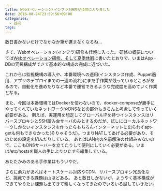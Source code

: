 ```yaml
---
title: Webオペレーション(インフラ)研修が佳境に入りました
date: 2016-08-24T23:59:56+09:00
categories:
  - 技術
tags:
---
```


数日書かないだけでなかなか筆が進まなくなるね…

さて、Webオペレーション(インフラ)研修も佳境に入った。
研修の概要については[Webオペレーション研修、そして夏季休暇](https://shimoju.jp/2016/08/09/web-ops-training/)に書いたとおりで、いまはApp・DBの冗長構成ができて基本的な構成の完成に近づいた。

これからは監視機構の導入や、本番環境への適用(インスタンス作成、Puppet適用、アプリのデプロイまでの一連の流れ)にまだ手作業が残っているところがあるので、自動化を進めたりなど本番で運営できるような完成度を高めていく作業となる。

また、今回は本番環境ではDockerを使わないので、docker-composeが勝手にやってくれていたネットワークやDNSなどの部分もきちんと考慮して作っていく必要がある。
例えば、実運用を想定してグローバルIPを持つインスタンスはリバースプロキシとSSH踏み台サーバのみとするのだが、試しにローカルネットワークしかないインスタンスを作ったらもちろんインターネットに出られずapt-getも何もできなかった(そりゃそうだ)。つまりNATしてあげる必要があり、そのための設定を組んだりしている。
あとはLAN内の名前解決の仕組みもないので、ここもDNSサーバーを立てたりして便利にしていく必要がある。いまは/etc/hostsを職人の手によりひたすら編集している。

あたたかみのある手作業はもういやだ。

さらに余力があればオートスケール対応やCDN、リバースプロキシ冗長化など、挑戦できる課題は山ほどある。
あと数日しかないが、ようやく基本構成ができてやりたい課題も出てきて楽しくなってきたのでいろいろ試していきたい。
